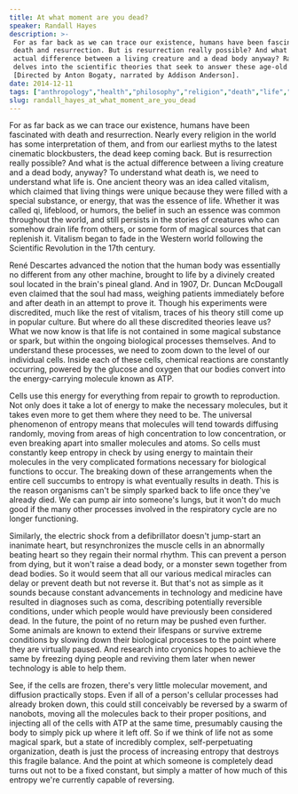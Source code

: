 ```yaml
---
title: At what moment are you dead?
speaker: Randall Hayes
description: >-
 For as far back as we can trace our existence, humans have been fascinated with
 death and resurrection. But is resurrection really possible? And what is the
 actual difference between a living creature and a dead body anyway? Randall Hayes
 delves into the scientific theories that seek to answer these age-old questions.
 [Directed by Anton Bogaty, narrated by Addison Anderson].
date: 2014-12-11
tags: ["anthropology","health","philosophy","religion","death","life","animation","teded","human-body","science"]
slug: randall_hayes_at_what_moment_are_you_dead
---
```


For as far back as we can trace our existence, humans have been fascinated with death and
resurrection. Nearly every religion in the world has some interpretation of them, and
from our earliest myths to the latest cinematic blockbusters, the dead keep coming back.
But is resurrection really possible? And what is the actual difference between a living
creature and a dead body, anyway? To understand what death is, we need to understand what
life is. One ancient theory was an idea called vitalism, which claimed that living
things were unique because they were filled with a special substance, or energy, that was
the essence of life. Whether it was called qi, lifeblood, or humors, the belief in such an
essence was common throughout the world, and still persists in the stories of creatures
who can somehow drain life from others, or some form of magical sources that can
replenish it. Vitalism began to fade in the Western world following the Scientific
Revolution in the 17th century.

René Descartes advanced the notion that the human body was essentially no different from
any other machine, brought to life by a divinely created soul located in the brain's
pineal gland. And in 1907, Dr. Duncan McDougall even claimed that the soul had mass,
weighing patients immediately before and after death in an attempt to prove it. Though his
experiments were discredited, much like the rest of vitalism, traces of his theory still
come up in popular culture. But where do all these discredited theories leave us? What we
now know is that life is not contained in some magical substance or spark, but within the
ongoing biological processes themselves. And to understand these processes, we need to
zoom down to the level of our individual cells. Inside each of these cells, chemical
reactions are constantly occurring, powered by the glucose and oxygen that our bodies
convert into the energy-carrying molecule known as ATP.

Cells use this energy for everything from repair to growth to reproduction. Not only does
it take a lot of energy to make the necessary molecules, but it takes even more to get
them where they need to be. The universal phenomenon of entropy means that molecules will
tend towards diffusing randomly, moving from areas of high concentration to low
concentration, or even breaking apart into smaller molecules and atoms. So cells must
constantly keep entropy in check by using energy to maintain their molecules in the very
complicated formations necessary for biological functions to occur. The breaking down of
these arrangements when the entire cell succumbs to entropy is what eventually results in
death. This is the reason organisms can't be simply sparked back to life once they've
already died. We can pump air into someone's lungs, but it won't do much good if the many
other processes involved in the respiratory cycle are no longer functioning.

Similarly, the electric shock from a defibrillator doesn't jump-start an inanimate heart,
but resynchronizes the muscle cells in an abnormally beating heart so they regain their
normal rhythm. This can prevent a person from dying, but it won't raise a dead body, or a
monster sewn together from dead bodies. So it would seem that all our various medical
miracles can delay or prevent death but not reverse it. But that's not as simple as it
sounds because constant advancements in technology and medicine have resulted in
diagnoses such as coma, describing potentially reversible conditions, under which people
would have previously been considered dead. In the future, the point of no return may be
pushed even further. Some animals are known to extend their lifespans or survive extreme
conditions by slowing down their biological processes to the point where they are
virtually paused. And research into cryonics hopes to achieve the same by freezing dying
people and reviving them later when newer technology is able to help
them.

See, if the cells are frozen, there's very little molecular movement, and diffusion
practically stops. Even if all of a person's cellular processes had already broken down,
this could still conceivably be reversed by a swarm of nanobots, moving all the molecules
 back to their proper positions, and injecting all of the cells with ATP at the same
time, presumably causing the body to simply pick up where it left off. So if we think of
life not as some magical spark, but a state of incredibly complex, self-perpetuating
organization, death is just the process of increasing entropy that destroys this fragile
balance. And the point at which someone is completely dead turns out not to be a fixed
constant, but simply a matter of how much of this entropy we're currently capable of
reversing.

<!--
ad_duration=0
event="TED-Ed"
external_start_time=0
intro_duration=0
is_subtitle_required="False"
is_talk_featured="False"
language="en"
language_swap="False"
native_language="en"
number_of_related_talks=6
number_of_speakers=1
number_of_subtitled_videos=0
number_of_tags=10
number_of_talk_download_languages=23
number_of_talk_more_resources=0
number_of_talk_recommendations=0
number_of_talks_take_actions=0
post_ad_duration=0
published_timestamp="2019-04-05 19:54:45"
recording_date="2014-12-11"
speaker_is_published=0
speaker_name="Randall Hayes"
talk_name="At what moment are you dead?"
talks_tags=["anthropology","health","philosophy","religion","death","life","animation","teded","human-body","science"]
url_photo_talk="https://s3.amazonaws.com/talkstar-photos/uploads/8530eb8b-88d8-4abd-a8d9-e0806ed13c9e/186_dead.jpg"
url_webpage="https://www.ted.com/talks/randall_hayes_at_what_moment_are_you_dead"
video_type_name="TED-Ed Original"
-->